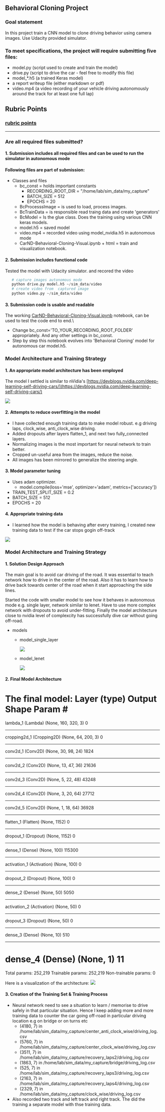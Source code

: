  ## Behavioral Cloning Project  
 
 [//]: # (Image References) 

[nvidia_net]: ./out_images/nvidia_net.png
[histogram]: ./out_images/histogram.png
[model_nvidia]: ./out_images/model_nvidia.png
[model_lenet]: ./out_images/model_lenet.png
[model_single_layer]: ./out_images/model_single_layer.png
[camera_images_and_augmentation]: ./out_images/camera_images_and_augmentation.png
 

### Goal statement
In this project train a CNN model to clone driving behavior using camera images. Use Udacity provided simulator.

### To meet specifications, the project will require submitting five files:

- model.py (script used to create and train the model)
- drive.py (script to drive the car - feel free to modify this file)
- model_*.h5 (a trained Keras model)
- a report writeup file (either markdown or pdf)
- video.mp4 (a video recording of your vehicle driving autonomously around the track for at least one full lap)
 

## Rubric Points
### [rubric points](https://review.udacity.com/#!/rubrics/1968/view) 

---
### Are all required files submitted?

#### 1. Submission includes all required files and can be used to run the simulator in autonomous mode

#### Following files are part of submission:
* Classes and files
    * bc_const = holds important constants 
        * RECORDING_ROOT_DIR = "/home/lab/sim_data/my_capture"
        * BATCH_SIZE = 512
        * EPOCHS = 20
    * BcProcesssImage = is used to load, process images.
    * BcTrainData = is responsible read traing data and  create 'generators'
    * BcModel = Is the glue class. Does the training using various CNN keras models. 
    * model.h5 = saved model
    * video.mp4 = recorded video using model_nvidia.h5 in autonomous mode 
    * CarND-Behavioral-Cloning-Visual.ipynb + html = train and visualization notebook.
     
 
#### 2. Submission includes functional code
Tested the model with Udacity simulator. and recored the video
```python drive.py model.h5
   # capture images autonomous mode
   python drive.py model.h5 ~/sim_data/video
   # create video from  captured image
   python video.py ~/sim_data/video
```


#### 3. Submission code is usable and readable

The working [CarND-Behavioral-Cloning-Visual.ipynb](CarND-Behavioral-Cloning-Visual.ipynb)  notebook, can be used to test the code end to end.\
- Change bc_const='TO_YOUR_RECORDING_ROOT_FOLDER' appropriately. And any other settings in bc_const.
- Step by step this notebook evolves into 'Behavioral Cloning' model for autonomous car model.h5.
 
 

### Model Architecture and Training Strategy

#### 1. An appropriate model architecture has been employed

The model I settled is similar to  nVidia's  [https://devblogs.nvidia.com/deep-learning-self-driving-cars/](https://devblogs.nvidia.com/deep-learning-self-driving-cars/)
 
![][nvidia_net]
#### 2. Attempts to reduce overfitting in the model

* I have collected enough training data to make model robust. e.g driving laps, clock_wise, anti_clock_wise driving. 
* Added dropouts after layers flatten_1, and next two fully_connected layers.
* Normalizing images is the most important for neural network to train better.
* Cropped un-useful area from the images, reduce the noise.
* All images has been mirrored to generalize the steering angle.

 

#### 3. Model parameter tuning

* Uses adam optimizer. 
    * model.compile(loss='mse', optimizer='adam', metrics=['accuracy'])
* TRAIN_TEST_SPLIT_SIZE = 0.2
* BATCH_SIZE = 512
* EPOCHS = 20

#### 4. Appropriate training data
* I learned how the model is behaving after every training, I created new training data to test if the car stops gogin off-track

 
 ![][camera_images_and_augmentation]

### Model Architecture and Training Strategy

#### 1. Solution Design Approach

The main goal is to avoid car driving of the road. It was essential to teach network how to drive in the center of the road. 
Also it has to learn how to drive back towards center of the road when it start approaching the side lines.

Started the code with smaller model to see how it behaves in autonomous mode e.g. single layer, network similar to lenet. 
Have to use more complex network with dropouts to avoid under-fitting.
Finally the  model architecture close to nvidia level of complexcity has successfully dive car without going off-road.

* models
    * model_single_layer
    
         ![][model_single_layer] 
         
    * model_lenet
    
        ![][model_lenet] 
        

#### 2. Final Model Architecture

The final model:
Layer (type)                 Output Shape              Param #   
=================================================================
lambda_1 (Lambda)            (None, 160, 320, 3)       0         
_________________________________________________________________
cropping2d_1 (Cropping2D)    (None, 64, 200, 3)        0         
_________________________________________________________________
conv2d_1 (Conv2D)            (None, 30, 98, 24)        1824      
_________________________________________________________________
conv2d_2 (Conv2D)            (None, 13, 47, 36)        21636     
_________________________________________________________________
conv2d_3 (Conv2D)            (None, 5, 22, 48)         43248     
_________________________________________________________________
conv2d_4 (Conv2D)            (None, 3, 20, 64)         27712     
_________________________________________________________________
conv2d_5 (Conv2D)            (None, 1, 18, 64)         36928     
_________________________________________________________________
flatten_1 (Flatten)          (None, 1152)              0         
_________________________________________________________________
dropout_1 (Dropout)          (None, 1152)              0         
_________________________________________________________________
dense_1 (Dense)              (None, 100)               115300    
_________________________________________________________________
activation_1 (Activation)    (None, 100)               0         
_________________________________________________________________
dropout_2 (Dropout)          (None, 100)               0         
_________________________________________________________________
dense_2 (Dense)              (None, 50)                5050      
_________________________________________________________________
activation_2 (Activation)    (None, 50)                0         
_________________________________________________________________
dropout_3 (Dropout)          (None, 50)                0         
_________________________________________________________________
dense_3 (Dense)              (None, 10)                510       
_________________________________________________________________
dense_4 (Dense)              (None, 1)                 11        
=================================================================
Total params: 252,219
Trainable params: 252,219
Non-trainable params: 0 

Here is a visualization of the architecture:
![][model_nvidia] 

#### 3. Creation of the Training Set & Training Process

* Neural network need to see a situation to learn / memorise to drive safely in that particular situation. 
Hence I keep adding more and more training data to counter the car going off-road in particular driving location
e.g on bridge or on turns etc
    * (4180, 7)  in  /home/lab/sim_data/my_capture/center_anti_clock_wise/driving_log.csv
    * (5760, 7)  in  /home/lab/sim_data/my_capture/center_clock_wise/driving_log.csv
    * (3511, 7)  in  /home/lab/sim_data/my_capture/recovery_laps2/driving_log.csv
    * (1863, 7)  in  /home/lab/sim_data/my_capture/bridge/driving_log.csv
    * (525, 7)   in  /home/lab/sim_data/my_capture/recovery_laps3/driving_log.csv
    * (2163, 7)  in  /home/lab/sim_data/my_capture/recovery_laps4/driving_log.csv
    * (2329, 7)  in  /home/lab/sim_data/my_capture/clock_wise/driving_log.csv 
* Also recorded two track and left track and right track. 
  The did the training a separate model with thse training data.

